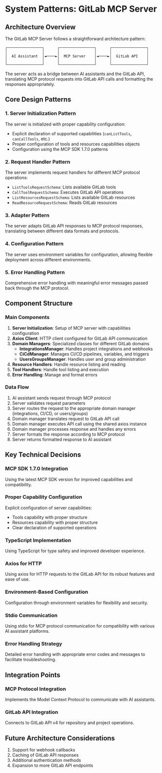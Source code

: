 # System Patterns: GitLab MCP Server

## Architecture Overview
The GitLab MCP Server follows a straightforward architecture pattern:

```
┌────────────────┐      ┌────────────────┐      ┌────────────────┐
│                │      │                │      │                │
│  AI Assistant  │◄────►│  MCP Server    │◄────►│  GitLab API    │
│                │      │                │      │                │
└────────────────┘      └────────────────┘      └────────────────┘
```

The server acts as a bridge between AI assistants and the GitLab API, translating MCP protocol requests into GitLab API calls and formatting the responses appropriately.

## Core Design Patterns

### 1. Server Initialization Pattern
The server is initialized with proper capability configuration:
- Explicit declaration of supported capabilities (`canListTools`, `canCallTools`, etc.)
- Proper configuration of tools and resources capabilities objects
- Configuration using the MCP SDK 1.7.0 patterns

### 2. Request Handler Pattern
The server implements request handlers for different MCP protocol operations:
- `ListToolsRequestSchema`: Lists available GitLab tools
- `CallToolRequestSchema`: Executes GitLab API operations
- `ListResourcesRequestSchema`: Lists available GitLab resources
- `ReadResourceRequestSchema`: Reads GitLab resources

### 3. Adapter Pattern
The server adapts GitLab API responses to MCP protocol responses, translating between different data formats and protocols.

### 4. Configuration Pattern
The server uses environment variables for configuration, allowing flexible deployment across different environments.

### 5. Error Handling Pattern
Comprehensive error handling with meaningful error messages passed back through the MCP protocol.

## Component Structure

### Main Components
1. **Server Initialization**: Setup of MCP server with capabilities configuration
2. **Axios Client**: HTTP client configured for GitLab API communication
3. **Domain Managers**: Specialized classes for different GitLab domains
   - **IntegrationsManager**: Handles project integrations and webhooks
   - **CiCdManager**: Manages CI/CD pipelines, variables, and triggers
   - **UsersGroupsManager**: Handles user and group administration
4. **Resource Handlers**: Handle resource listing and reading
5. **Tool Handlers**: Handle tool listing and execution
6. **Error Handling**: Manage and format errors

### Data Flow
1. AI assistant sends request through MCP protocol
2. Server validates request parameters
3. Server routes the request to the appropriate domain manager (integrations, CI/CD, or users/groups)
4. Domain manager translates request to GitLab API call
5. Domain manager executes API call using the shared axios instance
6. Domain manager processes response and handles any errors
7. Server formats the response according to MCP protocol
8. Server returns formatted response to AI assistant

## Key Technical Decisions

### MCP SDK 1.7.0 Integration
Using the latest MCP SDK version for improved capabilities and compatibility.

### Proper Capability Configuration
Explicit configuration of server capabilities:
- Tools capability with proper structure
- Resources capability with proper structure
- Clear declaration of supported operations

### TypeScript Implementation
Using TypeScript for type safety and improved developer experience.

### Axios for HTTP
Using axios for HTTP requests to the GitLab API for its robust features and ease of use.

### Environment-Based Configuration
Configuration through environment variables for flexibility and security.

### Stdio Communication
Using stdio for MCP protocol communication for compatibility with various AI assistant platforms.

### Error Handling Strategy
Detailed error handling with appropriate error codes and messages to facilitate troubleshooting.

## Integration Points

### MCP Protocol Integration
Implements the Model Context Protocol to communicate with AI assistants.

### GitLab API Integration
Connects to GitLab API v4 for repository and project operations.

## Future Architecture Considerations
1. Support for webhook callbacks
2. Caching of GitLab API responses
3. Additional authentication methods
4. Expansion to more GitLab API endpoints
